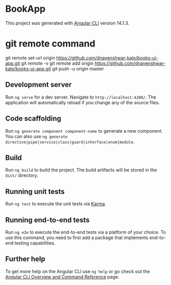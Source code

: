 # BookApp

This project was generated with [Angular CLI](https://github.com/angular/angular-cli) version 14.1.3.

# git remote command 
git remote set-url origin https://github.com/dnayenshwar-kale/books-ui-app.git
git remote -v
git remote add origin https://github.com/dnayenshwar-kale/books-ui-app.git
git push -u origin master
## Development server

Run `ng serve` for a dev server. Navigate to `http://localhost:4200/`. The application will automatically reload if you change any of the source files.

## Code scaffolding

Run `ng generate component component-name` to generate a new component. You can also use `ng generate directive|pipe|service|class|guard|interface|enum|module`.

## Build

Run `ng build` to build the project. The build artifacts will be stored in the `dist/` directory.

## Running unit tests

Run `ng test` to execute the unit tests via [Karma](https://karma-runner.github.io).

## Running end-to-end tests

Run `ng e2e` to execute the end-to-end tests via a platform of your choice. To use this command, you need to first add a package that implements end-to-end testing capabilities.

## Further help

To get more help on the Angular CLI use `ng help` or go check out the [Angular CLI Overview and Command Reference](https://angular.io/cli) page.
